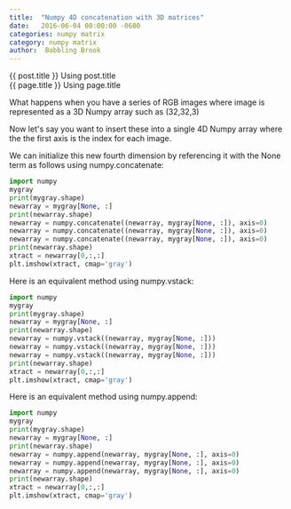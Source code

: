 ```yaml
---
title:  "Numpy 4D concatenation with 3D matrices"
date:   2016-06-04 00:00:00 -0600
categories: numpy matrix
category: numpy matrix
author:  Babbling Brook
---
```


{{ post.title }} Using post.title
<br>
{{ page.title }} Using page.title


What happens when you have a series of RGB images where image is represented as a 3D Numpy array such as (32,32,3)

Now let's say you want to insert these into a single 4D Numpy array where the the first axis is the index for each image.

We can initialize this new fourth dimension by referencing it with the None term as follows using numpy.concatenate:

```python
import numpy
mygray
print(mygray.shape)
newarray = mygray[None, :]
print(newarray.shape)
newarray = numpy.concatenate((newarray, mygray[None, :]), axis=0)
newarray = numpy.concatenate((newarray, mygray[None, :]), axis=0)
newarray = numpy.concatenate((newarray, mygray[None, :]), axis=0)
print(newarray.shape)
xtract = newarray[0,:,:]
plt.imshow(xtract, cmap='gray')
```

Here is an equivalent method using numpy.vstack:

```python
import numpy
mygray
print(mygray.shape)
newarray = mygray[None, :]
print(newarray.shape)
newarray = numpy.vstack((newarray, mygray[None, :]))
newarray = numpy.vstack((newarray, mygray[None, :]))
newarray = numpy.vstack((newarray, mygray[None, :]))
print(newarray.shape)
xtract = newarray[0,:,:]
plt.imshow(xtract, cmap='gray')
```

Here is an equivalent method using numpy.append:

```python
import numpy
mygray
print(mygray.shape)
newarray = mygray[None, :]
print(newarray.shape)
newarray = numpy.append(newarray, mygray[None, :], axis=0)
newarray = numpy.append(newarray, mygray[None, :], axis=0)
newarray = numpy.append(newarray, mygray[None, :], axis=0)
print(newarray.shape)
xtract = newarray[0,:,:]
plt.imshow(xtract, cmap='gray')
```
